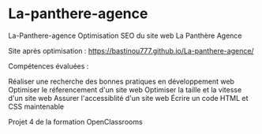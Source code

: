 # La-panthere-agence
La-Panthere-agence
Optimisation SEO du site web La Panthère Agence

Site après optimisation : https://bastinou777.github.io/La-panthere-agence/

Compétences évaluées :

Réaliser une recherche des bonnes pratiques en développement web
Optimiser le réferencement d'un site web
Optimiser la taille et la vitesse d'un site web
Assurer l'accessiblité d'un site web
Écrire un code HTML et CSS maintenable

Projet 4 de la formation OpenClassrooms
